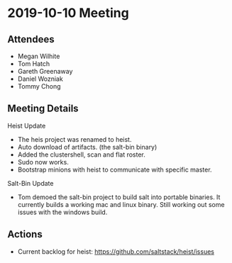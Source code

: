 # 2019-10-10 Meeting

## Attendees

* Megan Wilhite
* Tom Hatch
* Gareth Greenaway
* Daniel Wozniak
* Tommy Chong

## Meeting Details

Heist Update
- The heis project was renamed to heist.
- Auto download of artifacts. (the salt-bin binary)
- Added the clustershell, scan and flat roster.
- Sudo now works.
- Bootstrap minions with heist to communicate with specific master.

Salt-Bin Update
- Tom demoed the salt-bin project to build salt into portable binaries.
  It currently builds a working mac and linux binary. Still working out
  some issues with the windows build.

## Actions
- Current backlog for heist: https://github.com/saltstack/heist/issues
